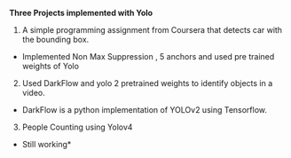**Three Projects implemented with Yolo**
1. A simple programming assignment from Coursera that detects car with the bounding box.
- Implemented Non Max Suppression , 5 anchors and used pre trained weights of Yolo
2. Used DarkFlow and yolo 2 pretrained weights to identify objects in a video.
- DarkFlow is a python implementation of YOLOv2 using Tensorflow.
3. People Counting using Yolov4
- Still working*